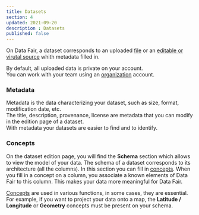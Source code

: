 ```yaml
---
title: Datasets
section: 4
updated: 2021-09-20
description : Datasets
published: false
---
```



On Data Fair, a dataset corresponds to an uploaded [file](./user-guide/file-formats) or an [editable or virutal source](./user-guide/import-dataset) whith metadata filled in.

By default, all uploaded data is private on your account.  
You can work with your team using an [organization](./user-guide/organisation) account.

### Metadata

Metadata is the data characterizing your dataset, such as size, format, modification date, etc.  
The title, description, provenance, license are metadata that you can modify in the edition page of a dataset.  
With metadata your datasets are easier to find and to identify.

### Concepts  

On the dataset edition page, you will find the **Schema** section which allows to view the model of your data. The schema of a dataset corresponds to its architecture (all the columns). In this section you can fill in [concepts](./user-guide/concept). When you fill in a concept on a column, you associate a known elements of Data Fair to this column. This makes your data more meaningful for Data Fair.

[Concepts](./user-guide/concept) are used in various functions, in some cases, they are essential. For example, if you want to project your data onto a map, the **Latitude / Longitude** or **Geometry** concepts must be present on your schema.
